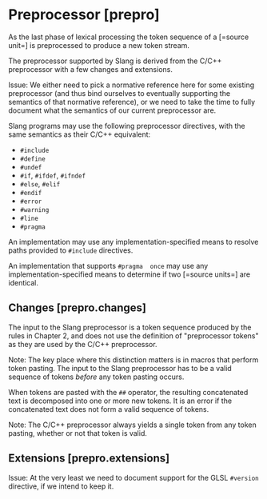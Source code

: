 Preprocessor [prepro]
============

As the last phase of lexical processing the token sequence of a [=source unit=] is preprocessed to produce a new token stream.

The preprocessor supported by Slang is derived from the C/C++ preprocessor with a few changes and extensions.

Issue: We either need to pick a normative reference here for some existing preprocessor (and thus bind ourselves to eventually supporting the semantics of that normative reference), or we need to take the time to fully document what the semantics of our current preprocessor are.

Slang programs may use the following preprocessor directives, with the same semantics as their C/C++ equivalent:


* `#include`
* `#define`
* `#undef`
* `#if`, `#ifdef`, `#ifndef`
* `#else`, `#elif`
* `#endif`
* `#error`
* `#warning`
* `#line`
* `#pragma`


An implementation may use any implementation-specified means to resolve paths provided to `#include` directives.

An implementation that supports `#pragma  once` may use any implementation-specified means to determine if two [=source units=] are identical.

Changes [prepro.changes]
-------

The input to the Slang preprocessor is a token sequence produced by the rules in Chapter 2, and does not use the definition of "preprocessor tokens" as they are used by the C/C++ preprocessor.

Note: The key place where this distinction matters is in macros that perform token pasting.
The input to the Slang preprocessor has to be a valid sequence of tokens *before* any token pasting occurs.

When tokens are pasted with the `##` operator, the resulting concatenated text is decomposed into one or more new tokens.
It is an error if the concatenated text does not form a valid sequence of tokens.

Note: The C/C++ preprocessor always yields a single token from any token pasting, whether or not that token is valid.

Extensions [prepro.extensions]
----------

Issue: At the very least we need to document support for the GLSL `#version` directive, if we intend to keep it.

